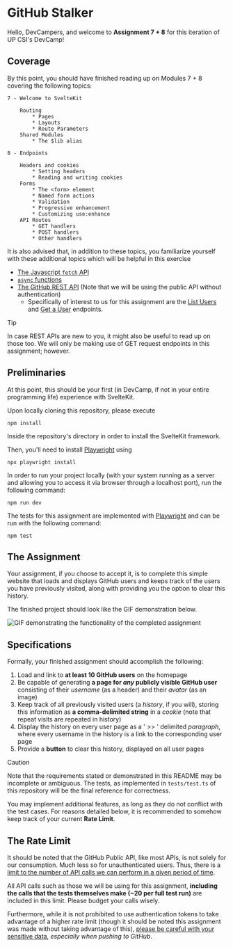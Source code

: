 # GitHub Stalker

Hello, DevCampers, and welcome to **Assignment 7 + 8** for this iteration of UP CSI's DevCamp!

## Coverage

By this point, you should have finished reading up on Modules 7 + 8 covering the following topics:

```
7 - Welcome to SvelteKit

    Routing
		* Pages
		* Layouts
		* Route Parameters
	Shared Modules
		* The $lib alias

8 - Endpoints

    Headers and cookies
		* Setting headers
		* Reading and writing cookies
	Forms
		* The <form> element
		* Named form actions
		* Validation
		* Progressive enhancement
		* Customizing use:enhance
	API Routes
		* GET handlers
		* POST handlers
		* Other handlers
```

It is also advised that, in addition to these topics, you familiarize yourself with these additional topics which will be helpful in this exercise

-   [The Javascript `fetch` API](https://developer.mozilla.org/en-US/docs/Web/API/Fetch_API/Using_Fetch)
-   [`async` functions](https://developer.mozilla.org/en-US/docs/Web/JavaScript/Reference/Statements/async_function)
-   [The GitHub REST API](https://docs.github.com/en/rest?apiVersion=2022-11-28) (Note that we will be using the public API without authentication)
    -   Specifically of interest to us for this assignment are the [List Users](https://docs.github.com/en/rest?apiVersion=2022-11-28) and [Get a User](https://docs.github.com/en/rest?apiVersion=2022-11-28) endpoints.

> [!TIP]
> In case REST APIs are new to you, it might also be useful to read up on those too. We will only be making use of GET request endpoints in this assignment; however.

## Preliminaries

At this point, this should be your first (in DevCamp, if not in your entire programming life) experience with SvelteKit.

Upon locally cloning this repository, please execute

```
npm install
```

Inside the repository's directory in order to install the SvelteKit framework.

Then, you'll need to install [Playwright](https://playwright.dev/) using

```
npx playwright install
```

In order to run your project locally (with your system running as a server and allowing you to access it via browser through a localhost port), run the following command:

```
npm run dev
```

The tests for this assignment are implemented with [Playwright](https://playwright.dev/) and can be run with the following command:

```
npm test
```

## The Assignment

Your assignment, if you choose to accept it, is to complete this simple website that loads and displays GitHub users and keeps track of the users you have previously visited, along with providing you the option to clear this history.

The finished project should look like the GIF demonstration below.

![GIF demonstrating the functionality of the completed assignment](https://github.com/VeeIsForVanana/dcasgt4/assets/95967340/a3c636eb-130c-4c45-955e-336312deb382)

## Specifications

Formally, your finished assignment should accomplish the following:

1. Load and link to **at least 10 GitHub users** on the homepage
2. Be capable of generating **a page for _any_ publicly visible GitHub user** consisting of their _username_ (as a header) and their _avatar_ (as an image)
3. Keep track of all previously visited users (a _history_, if you will), storing this information as **a comma-delimited string** in a _cookie_ (note that repeat visits are repeated in history)
4. Display the history on every user page as a ' >> ' delimited _paragraph_, where every username in the history is a link to the corresponding user page
5. Provide a **button** to clear this history, displayed on all user pages

> [!CAUTION]
> Note that the requirements stated or demonstrated in this README may be incomplete or ambiguous. The tests, as implemented in `tests/test.ts` of this repository will be the final reference for correctness.

You may implement additional features, as long as they do not conflict with the test cases. For reasons detailed below, it is recommended to somehow keep track of your current **Rate Limit**.

## The Rate Limit

It should be noted that the GitHub Public API, like most APIs, is not solely for our consumption. Much less so for unauthenticated users. Thus, there is a [limit to the number of API calls we can perform in a given period of time](https://docs.github.com/en/rest/using-the-rest-api/rate-limits-for-the-rest-api?apiVersion=2022-11-28).

All API calls such as those we will be using for this assignment, **including the calls that the tests themselves make (~20 per full test run)** are included in this limit. Please budget your calls wisely.

Furthermore, while it is not prohibited to use authentication tokens to take advantage of a higher rate limit (though it should be noted this assignment was made without taking advantage of this), [please be careful with your sensitive data](https://docs.github.com/en/authentication/keeping-your-account-and-data-secure/removing-sensitive-data-from-a-repository), _especially when pushing to GitHub_.

